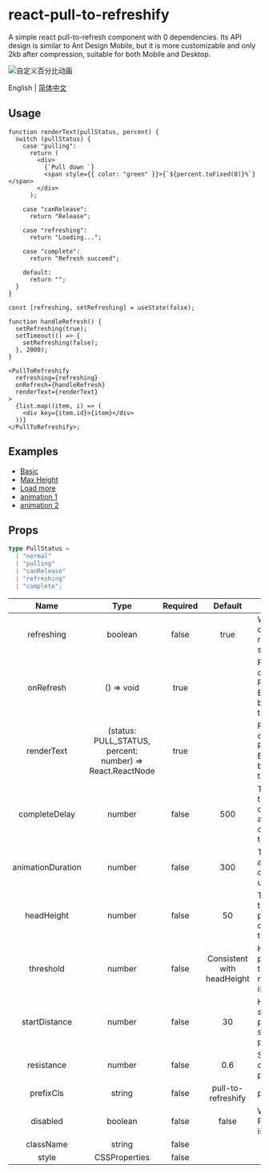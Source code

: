 # react-pull-to-refreshify

A simple react pull-to-refresh component with 0 dependencies. Its API design is similar to Ant Design Mobile, but it is more customizable and only 2kb after compression, suitable for both Mobile and Desktop.

![自定义百分比动画](https://files.catbox.moe/n1vr31.gif)

English | [简体中文](./README-zh_CN.md)

## Usage

```tsx
function renderText(pullStatus, percent) {
  switch (pullStatus) {
    case "pulling":
      return (
        <div>
          {`Pull down `}
          <span style={{ color: "green" }}>{`${percent.toFixed(0)}%`}</span>
        </div>
      );

    case "canRelease":
      return "Release";

    case "refreshing":
      return "Loading...";

    case "complete":
      return "Refresh succeed";

    default:
      return "";
  }
}

const [refreshing, setRefreshing] = useState(false);

function handleRefresh() {
  setRefreshing(true);
  setTimeout(() => {
    setRefreshing(false);
  }, 2000);
}

<PullToRefreshify
  refreshing={refreshing}
  onRefresh={handleRefresh}
  renderText={renderText}
>
  {list.map((item, i) => (
    <div key={item.id}>{item}</div>
  ))}
</PullToRefreshify>;
```

## Examples

- [Basic](https://codesandbox.io/s/shy-glade-gu7wfu)
- [Max Height](https://codesandbox.io/s/eager-mcnulty-i53syu)
- [Load more](https://codesandbox.io/s/mystifying-banach-07mccb)
- [animation 1](https://codesandbox.io/s/frosty-herschel-dxrn4e)
- [animation 2](https://codesandbox.io/s/confident-morning-9eug7v)

## Props

```ts
type PullStatus =
  | "normal"
  | "pulling"
  | "canRelease"
  | "refreshing"
  | "complete";
```

|       Name        |                           Type                            | Required |          Default           | Description                                                          |
| :---------------: | :-------------------------------------------------------: | :------: | :------------------------: | -------------------------------------------------------------------- |
|    refreshing     |                          boolean                          |  false   |            true            | Whether to display the refreshing status                             |
|     onRefresh     |                        () => void                         |   true   |                            | Function called when Refresh Event has been trigerred                |
|    renderText     | (status: PULL_STATUS, percent: number) => React.ReactNode |   true   |                            | Function called when Refresh Event has been trigerred                |
|   completeDelay   |                          number                           |  false   |            500             | The time for the delay to disappear after completion, the unit is ms |
| animationDuration |                          number                           |  false   |            300             | The time for animation duration, the unit is ms                      |
|    headHeight     |                          number                           |  false   |             50             | The height of the head prompt content area, the unit is px           |
|     threshold     |                          number                           |  false   | Consistent with headHeight | How far to pull down to trigger refresh, unit is px                  |
|   startDistance   |                          number                           |  false   |             30             | How far to start the pulling status, unit is px                      |
|    resistance     |                          number                           |  false   |            0.6             | Scale of difficulty to pull down                                     |
|     prefixCls     |                          string                           |  false   |     pull-to-refreshify     | prefix class                                                         |
|     disabled      |                          boolean                          |  false   |           false            | Whether the PullToRefresh is disabled                                |
|     className     |                          string                           |  false   |                            |                                                                      |
|       style       |                       CSSProperties                       |  false   |                            |                                                                      |

